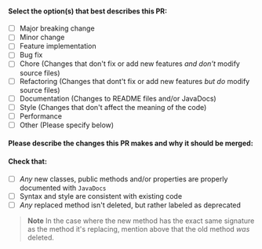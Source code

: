 #### Select the option(s) that best describes this PR:
- [ ] Major breaking change
- [ ] Minor change
- [ ] Feature implementation
- [ ] Bug fix
- [ ] Chore (Changes that don't fix or add new features *and don't* modify source files)
- [ ] Refactoring (Changes that dont't fix or add new features *but do* modify source files)
- [ ] Documentation (Changes to README files and/or JavaDocs)
- [ ] Style (Changes that don't affect the meaning of the code)
- [ ] Performance
- [ ] Other (Please specify below)

#### Please describe the changes this PR makes and why it should be merged:

#### Check that:
- [ ] *Any* new classes, public methods and/or properties are properly documented with `JavaDocs`
- [ ] Syntax and style are consistent with existing code
- [ ] *Any* replaced method isn't deleted, but rather labeled as deprecated
> **Note** In the case where the new method has the exact same signature as the method it's replacing, mention above that the old method *was* deleted.
